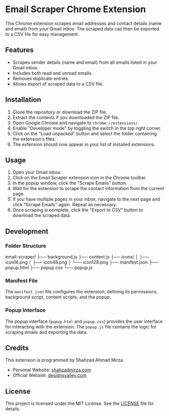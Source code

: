 # Email Scraper Chrome Extension

This Chrome extension scrapes email addresses and contact details (name and email) from your Gmail inbox. The scraped data can then be exported to a CSV file for easy management.

## Features

- Scrapes sender details (name and email) from all emails listed in your Gmail inbox.
- Includes both read and unread emails.
- Removes duplicate entries.
- Allows export of scraped data to a CSV file.

## Installation

1. Clone the repository or download the ZIP file.
2. Extract the contents if you downloaded the ZIP file.
3. Open Google Chrome and navigate to `chrome://extensions/`.
4. Enable "Developer mode" by toggling the switch in the top right corner.
5. Click on the "Load unpacked" button and select the folder containing the extension's files.
6. The extension should now appear in your list of installed extensions.

## Usage

1. Open your Gmail inbox.
2. Click on the Email Scraper extension icon in the Chrome toolbar.
3. In the popup window, click the "Scrape Emails" button.
4. Wait for the extension to scrape the contact information from the current page.
5. If you have multiple pages in your inbox, navigate to the next page and click "Scrape Emails" again. Repeat as necessary.
6. Once scraping is complete, click the "Export to CSV" button to download the scraped data.

## Development

### Folder Structure

email-scraper/
├── background.js
├── content.js
├── icons/
│ ├── icon16.png
│ ├── icon48.png
│ └── icon128.png
├── manifest.json
├── popup.html
├── popup.css
└── popup.js


### Manifest File

The `manifest.json` file configures the extension, defining its permissions, background script, content scripts, and the popup.

### Popup Interface

The popup interface (`popup.html` and `popup.css`) provides the user interface for interacting with the extension. The `popup.js` file contains the logic for scraping emails and exporting the data.

## Credits

This extension is programmed by Shahzad Ahmad Mirza.

- Personal Website: [shahzadmirza.com](https://shahzadmirza.com)
- Official Website: [designsvalley.com](https://designsvalley.com)

## License

This project is licensed under the MIT License. See the [LICENSE](LICENSE) file for details.
